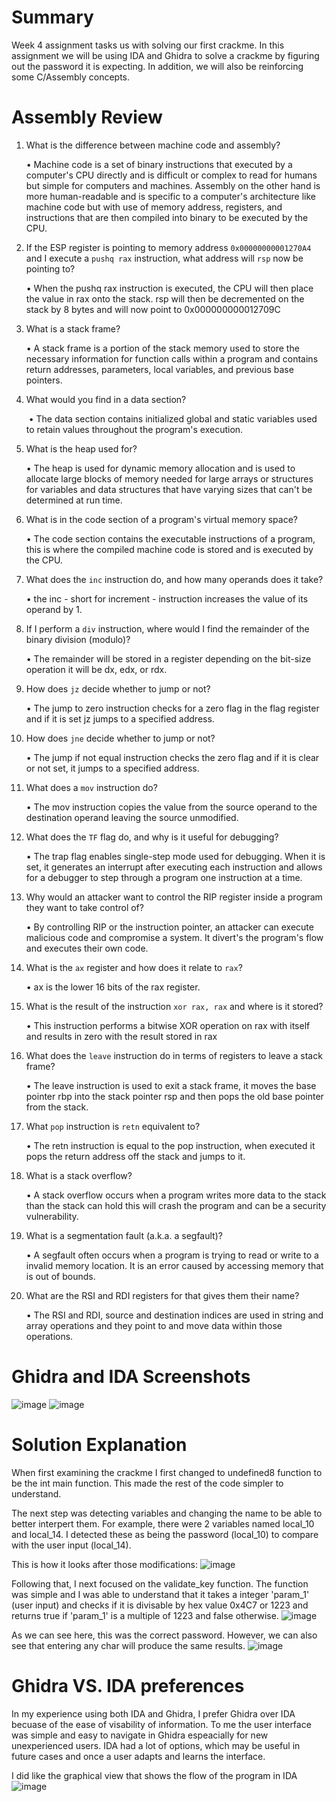 # Summary
Week 4 assignment tasks us with solving our first crackme. In this assignment we will be using IDA and Ghidra to solve a crackme by figuring out the password it is expecting. In addition, we will also be reinforcing some C/Assembly concepts.

# Assembly Review

1. What is the difference between machine code and assembly?

	• Machine code is a set of binary instructions that executed by a computer's CPU directly and is difficult or complex to read for humans but simple for computers and machines. Assembly on the other hand is more human-readable and is specific to a computer's architecture like machine code but with use of memory address, registers, and instructions that are then compiled into binary to be executed by the CPU. 

2. If the ESP register is pointing to memory address `0x00000000001270A4` and I execute a `pushq rax` instruction, what address will `rsp` now be pointing to?

	• When the pushq rax instruction is executed, the CPU will then place the value in rax onto the stack. rsp will then be decremented on the stack by 8 bytes and will now point to 0x000000000012709C

3. What is a stack frame?

	• A stack frame is a portion of the stack memory used to store the necessary information for function calls within a program and contains return addresses, parameters, local variables, and previous base pointers. 
	
4. What would you find in a data section?

	 • The data section contains initialized global and static variables used to retain values throughout the program's execution.
	 
5. What is the heap used for?

	• The heap is used for dynamic memory allocation and is used to allocate large blocks of memory needed for large arrays or structures for variables and data structures that have varying sizes that can't be determined at run time. 
	
6. What is in the code section of a program's virtual memory space?

	• The code section contains the executable instructions of a program, this is where the compiled machine code is stored and is executed by the CPU.
	
7. What does the `inc` instruction do, and how many operands does it take?

	• the inc - short for increment - instruction increases the value of its operand by 1.
	
8. If I perform a `div` instruction, where would I find the remainder of the binary division (modulo)?

	• The remainder will be stored in a register depending on the bit-size operation it will be dx, edx, or rdx.
	
9. How does `jz` decide whether to jump or not?

	• The jump to zero instruction checks for a zero flag in the flag register and if it is set jz jumps to a specified address. 
	
10. How does `jne` decide whether to jump or not?

	• The jump if not equal instruction checks the zero flag and if it is clear or not set, it jumps to a specified address. 
	
11. What does a `mov` instruction do?

	• The mov instruction copies the value from the source operand to the destination operand leaving the source unmodified.
	 
12. What does the `TF` flag do, and why is it useful for debugging?

	• The trap flag enables single-step mode used for debugging. When it is set, it generates an interrupt after executing each instruction and allows for a debugger to step through a program one instruction at a time. 
	
13. Why would an attacker want to control the RIP register inside a program they want to take control of?

	• By controlling RIP or the instruction pointer, an attacker can execute malicious code and compromise a system. It divert's the program's flow and executes their own code.
	
14. What is the `ax` register and how does it relate to `rax`?

	• ax is the lower 16 bits of the rax register. 
	
15. What is the result of the instruction `xor rax, rax` and where is it stored?

	• This instruction performs a bitwise XOR operation on rax with itself and results in zero with the result stored in rax
	
16. What does the `leave` instruction do in terms of registers to leave a stack frame?

	• The leave instruction is used to exit a stack frame, it moves the base pointer rbp into the stack pointer rsp and then pops the old base pointer from the stack.
	
17. What `pop` instruction is `retn` equivalent to?

	• The retn instruction is equal to the pop instruction, when executed it pops the return address off the stack and jumps to it. 
	
18. What is a stack overflow?

	• A stack overflow occurs when a program writes more data to the stack than the stack can hold this will crash the program and can be a security vulnerability. 
	
19. What is a segmentation fault (a.k.a. a segfault)?

	• A segfault often occurs when a program is trying to read or write to a invalid memory location. It is an error caused by accessing memory that is out of bounds. 
	
20. What are the RSI and RDI registers for that gives them their name?

	• The RSI and RDI, source and destination indices are used in string and array operations and they point to and move data within those operations.

# Ghidra and IDA Screenshots
![image](https://github.com/cgarriv/Reverse-Engineering/assets/122755821/67ae2099-1969-4262-bc5a-548024a41434)
![image](https://github.com/cgarriv/Reverse-Engineering/assets/122755821/acd45aa3-4928-4133-8b44-6a76f68ef45d)

# Solution Explanation
When first examining the crackme I first changed to undefined8 function to be the int main function. This made the rest of the code simpler to understand.

The next step was detecting variables and changing the name to be able to better interpert them. For example, there were 2 variables named local_10 and local_14. I detected these as being the password (local_10) to compare with the user input (local_14). 

This is how it looks after those modifications:
![image](https://github.com/cgarriv/Reverse-Engineering/assets/122755821/3152ea4c-5c06-411e-84e2-6225601743f0)

Following that, I next focused on the validate_key function. The function was simple and I was able to understand that it takes a integer 'param_1' (user input) and checks if it is divisable by hex value 0x4C7 or 1223 and returns true if 'param_1' is a multiple of 1223 and false otherwise. 
![image](https://github.com/cgarriv/Reverse-Engineering/assets/122755821/4caf06c7-aed2-403d-a6f5-baaaaa2af5bf)

As we can see here, this was the correct password. However, we can also see that entering any char will produce the same results.
![image](https://github.com/cgarriv/Reverse-Engineering/assets/122755821/c49e9723-c5e0-4cde-aa65-33d65ad84119)


# Ghidra VS. IDA preferences

In my experience using both IDA and Ghidra, I prefer Ghidra over IDA becuase of the ease of visability of information. To me the user interface was simple and easy to navigate in Ghidra espeacially for new unexperienced users. IDA had a lot of options, which may be useful in future cases and once a user adapts and learns the interface.

I did like the graphical view that shows the flow of the program in IDA 
![image](https://github.com/cgarriv/Reverse-Engineering/assets/122755821/05d38700-8461-4adb-8770-cd62eb8932f0)
